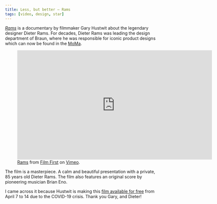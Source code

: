```yaml
---
title: Less, but better – Rams
tags: [video, design, star]
---
```

*[Rams](https://hustwit.vhx.tv/products/rams)* is a documentary by filmmaker Gary Hustwit about the legendary designer Dieter Rams. For decades, Dieter Rams was leading the design department of Braun, where he was responsible for iconic product designs which can now be found in the [MoMa](https://www.moma.org/artists/8451). 

<figure>
<iframe src="https://player.vimeo.com/video/291784379" width="640" height="360" frameborder="0" allow="autoplay; fullscreen" allowfullscreen></iframe>
<figcaption><a href="https://vimeo.com/291784379">Rams</a> from <a href="https://vimeo.com/user7112450">Film First</a> on <a href="https://vimeo.com">Vimeo</a>.</figcaption>
</figure>

The film is a masterpiece. A calm and beautiful presentation with a private, 85 years old Dieter Rams. The film also features an original score by pioneering musician Brian Eno.

I came across it because Hustwit is making this [film available for free](https://www.ohyouprettythings.com/free) from April 7 to 14 due to the COVID-19 crisis. Thank you Gary, and Dieter! 



